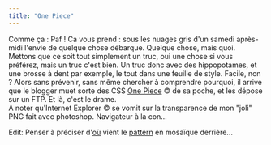 ```yaml
---
title: "One Piece"
---
```


Comme ça : Paf ! Ca vous prend : sous les nuages gris d'un samedi après-midi
l'envie de quelque chose débarque. Quelque chose, mais quoi. Mettons que ce
soit tout simplement un truc, oui une chose si vous préférez, mais un truc
c'est bien. Un truc donc avec des hippopotames, et une brosse à dent par
exemple, le tout dans une feuille de style. Facile, non ? Alors sans prévenir,
sans même chercher à comprendre pourquoi, il arrive que le blogger muet sorte
des CSS [One Piece](http://gomu-gomu.net/quiz/) © de sa poche, et les dépose
sur un FTP. Et là, c'est le drame.  
A noter qu'Internet Explorer © se vomit sur la transparence de mon "joli" PNG
fait avec photoshop. Navigateur à la con...

Edit: Penser à préciser d'[où](http://www.k10k.net/) vient le
[pattern](./pics/pat.gif) en mosaïque derrière...

